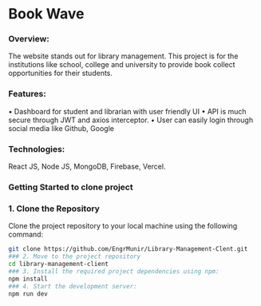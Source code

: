 # Book Wave
### Overview:
The website stands out for library management. This project is for the institutions like school, college and university to provide book collect opportunities for their students.
### Features:
•	Dashboard for student and librarian with user friendly UI
•	API is much secure through JWT and axios interceptor.
•	User can easily login through social media like Github, Google
### Technologies: 
React JS, Node JS, MongoDB, Firebase, Vercel.

### Getting Started to clone project

### 1. Clone the Repository
Clone the project repository to your local machine using the following command:
```sh
git clone https://github.com/EngrMunir/Library-Management-Clent.git
### 2. Move to the project repository
cd library-management-client
### 3. Install the required project dependencies using npm:
npm install
### 4. Start the development server:
npm run dev
